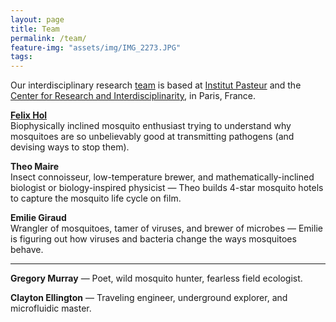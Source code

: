 ```yaml
---
layout: page
title: Team
permalink: /team/
feature-img: "assets/img/IMG_2273.JPG"
tags:
---
```


Our interdisciplinary research [team](/team/) is based at [Institut Pasteur](https://research.pasteur.fr/en/) and the [Center for Research and Interdisciplinarity](https://research.cri-paris.org), in Paris, France.

[**Felix Hol**](/bio/)\
Biophysically inclined mosquito enthusiast trying to understand why mosquitoes are so unbelievably good at transmitting pathogens (and devising ways to stop them).

**Theo Maire**\
Insect connoisseur, low-temperature brewer, and mathematically-inclined biologist or biology-inspired physicist &mdash; Theo builds 4-star mosquito hotels to capture the mosquito life cycle on film.  

**Emilie Giraud**\
Wrangler of mosquitoes, tamer of viruses, and brewer of microbes &mdash; Emilie is figuring out how viruses and bacteria change the ways mosquitoes behave.

------

**Gregory Murray** &mdash; Poet, wild mosquito hunter, fearless field ecologist.

**Clayton Ellington** &mdash; Traveling engineer, underground explorer, and microfluidic master.
